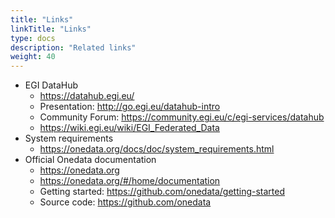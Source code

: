 ```yaml
---
title: "Links"
linkTitle: "Links"
type: docs
description: "Related links"
weight: 40
---
```


- EGI DataHub
  - <https://datahub.egi.eu/>
  - Presentation: <http://go.egi.eu/datahub-intro>
  - Community Forum:
    <https://community.egi.eu/c/egi-services/datahub>
  - <https://wiki.egi.eu/wiki/EGI_Federated_Data>
- System requirements
  - <https://onedata.org/docs/doc/system_requirements.html>
- Official Onedata documentation
  - <https://onedata.org>
  - <https://onedata.org/#/home/documentation>
  - Getting started: <https://github.com/onedata/getting-started>
  - Source code: <https://github.com/onedata>
